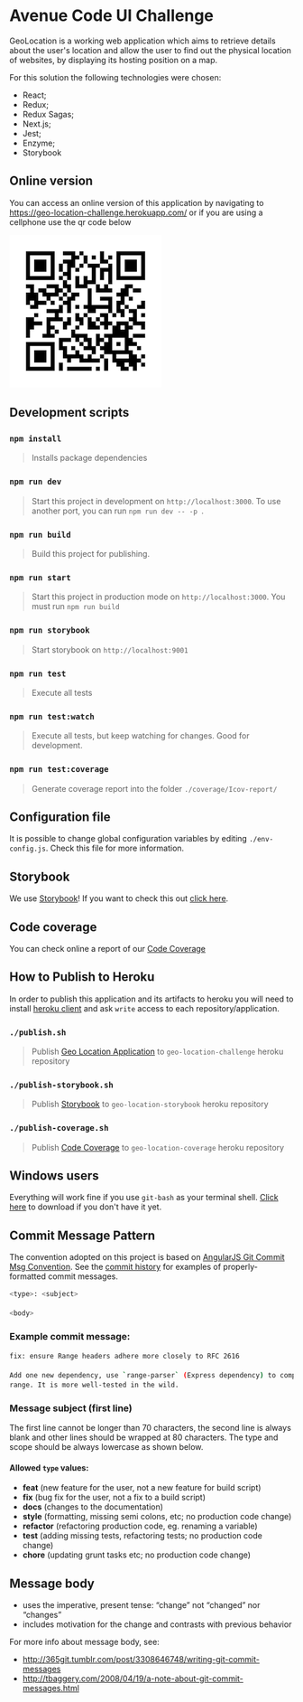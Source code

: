 # Avenue Code UI Challenge #

GeoLocation is a working web application which aims to retrieve details about the user's location and allow the user to find out the physical location of websites, by displaying its hosting position on a map.

For this solution the following technologies were chosen:

 - React;
 - Redux;
 - Redux Sagas;
 - Next.js;
 - Jest;
 - Enzyme;
 - Storybook

## Online version
You can access an online version of this application by navigating to https://geo-location-challenge.herokuapp.com/ or if you are using a cellphone use the qr code below

![GeoLocation](static/geocode-site.png)


## Development scripts

### `npm install`

> Installs package dependencies

### `npm run dev`

> Start this project in development on `http://localhost:3000`. To use another port, you can run `npm run dev -- -p `.

### `npm run build`

> Build this project for publishing.

### `npm run start`

> Start this project in production mode on `http://localhost:3000`. You must run `npm run build`

### `npm run storybook`

> Start storybook on `http://localhost:9001`

### `npm run test`

> Execute all tests

### `npm run test:watch`

> Execute all tests, but keep watching for changes. Good for development.

### `npm run test:coverage`

> Generate coverage report into the folder `./coverage/Icov-report/`

## Configuration file

It is possible to change global configuration variables by editing `./env-config.js`. Check this file for more information.

## Storybook

We use [Storybook]! If you want to check this out [click here](https://geo-location-storybook.herokuapp.com/).

## Code coverage

You can check online a report of our [Code Coverage]

## How to Publish to Heroku

In order to publish this application and its artifacts to heroku you will need to install [heroku client] and ask `write` access to each repository/application.

### `./publish.sh`

> Publish [Geo Location Application] to `geo-location-challenge` heroku repository

### `./publish-storybook.sh`

> Publish [Storybook] to `geo-location-storybook` heroku repository

### `./publish-coverage.sh`

> Publish [Code Coverage] to `geo-location-coverage` heroku repository

## Windows users

Everything will work fine if you use `git-bash` as your terminal shell. [Click here](https://git-scm.com/downloads) to download if you don't have it yet.

## Commit Message Pattern

The convention adopted on this project is based on [AngularJS Git Commit Msg Convention]. See the
[commit history] for examples of properly-formatted commit messages.

```bash
<type>: <subject>

<body>
```

### Example commit message:

```bash
fix: ensure Range headers adhere more closely to RFC 2616

Add one new dependency, use `range-parser` (Express dependency) to compute
range. It is more well-tested in the wild.
```

### Message subject (first line)
The first line cannot be longer than 70 characters, the second line is always blank and
other lines should be wrapped at 80 characters. The type and scope should
be always lowercase as shown below.

#### Allowed `type` values:

* **feat** (new feature for the user, not a new feature for build script)
* **fix** (bug fix for the user, not a fix to a build script)
* **docs** (changes to the documentation)
* **style** (formatting, missing semi colons, etc; no production code change)
* **refactor** (refactoring production code, eg. renaming a variable)
* **test** (adding missing tests, refactoring tests; no production code change)
* **chore** (updating grunt tasks etc; no production code change)

## Message body
* uses the imperative, present tense: “change” not “changed” nor “changes”
* includes motivation for the change and contrasts with previous behavior

For more info about message body, see:

* http://365git.tumblr.com/post/3308646748/writing-git-commit-messages
* http://tbaggery.com/2008/04/19/a-note-about-git-commit-messages.html


[AngularJS Git Commit Msg Convention]: https://docs.google.com/document/d/1QrDFcIiPjSLDn3EL15IJygNPiHORgU1_OOAqWjiDU5Y/edit#
[commit history]: https://bitbucket.org/klaygomes/ui-challenge/commits/all
[heroku client]:https://devcenter.heroku.com/articles/heroku-cli
[Geo Location Application]:https://geo-location-challenge.herokuapp.com/
[Storybook]:https://geo-location-storybook.herokuapp.com/
[Code Coverage]:https://geo-location-coverage.herokuapp.com/